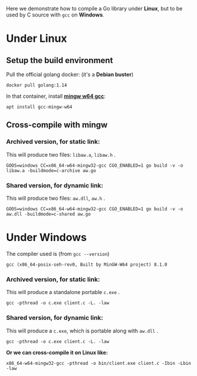 Here we demonstrate how to compile a Go library under **Linux**, but to be used by C source with `gcc` on **Windows**.

# Under Linux

## Setup the build environment

Pull the official golang docker: (it's a **Debian buster**)
```
docker pull golang:1.14
```
In that container, install [**mingw w64 gcc**](https://packages.debian.org/source/buster/gcc-mingw-w64):
```
apt install gcc-mingw-w64
```

## Cross-compile with mingw

### Archived version, for static link:
This will produce two files: `libaw.a`, `libaw.h` .
```
GOOS=windows CC=x86_64-w64-mingw32-gcc CGO_ENABLED=1 go build -v -o libaw.a -buildmode=c-archive aw.go
```

### Shared version, for dynamic link:

This will produce two files: `aw.dll`, `aw.h` .
```
GOOS=windows CC=x86_64-w64-mingw32-gcc CGO_ENABLED=1 go build -v -o aw.dll -buildmode=c-shared aw.go
```

# Under Windows

The compiler used is (from `gcc --version`)
```
gcc (x86_64-posix-seh-rev0, Built by MinGW-W64 project) 8.1.0
```

### Archived version, for static link:

This will produce a standalone portable `c.exe` .
```
gcc -pthread -o c.exe client.c -L. -law
```

### Shared version, for dynamic link:

This will produce a `c.exe`, which is portable along with `aw.dll` .
```
gcc -pthread -o c.exe client.c -L. -law
```

**Or we can cross-compile it on Linux like:**
```
x86_64-w64-mingw32-gcc -pthread -o bin/client.exe client.c -Ibin -Lbin -law
```
